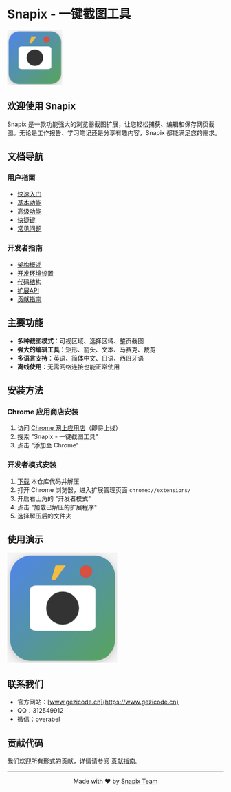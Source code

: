 # Snapix - 一键截图工具

![Snapix Logo](../images/icon128.png)

## 欢迎使用 Snapix

Snapix 是一款功能强大的浏览器截图扩展，让您轻松捕获、编辑和保存网页截图。无论是工作报告、学习笔记还是分享有趣内容，Snapix 都能满足您的需求。

## 文档导航

### 用户指南
- [快速入门](user-guide/getting-started.html)
- [基本功能](user-guide/basic-features.html)
- [高级功能](user-guide/advanced-features.html)
- [快捷键](user-guide/shortcuts.html)
- [常见问题](faq/index.html)

### 开发者指南
- [架构概述](developer-guide/architecture.html)
- [开发环境设置](developer-guide/setup.html)
- [代码结构](developer-guide/code-structure.html)
- [扩展API](api/index.html)
- [贡献指南](https://github.com/LeoMusks/Snapix/blob/main/CONTRIBUTING.md)

## 主要功能

- **多种截图模式**：可视区域、选择区域、整页截图
- **强大的编辑工具**：矩形、箭头、文本、马赛克、裁剪
- **多语言支持**：英语、简体中文、日语、西班牙语
- **离线使用**：无需网络连接也能正常使用

## 安装方法

### Chrome 应用商店安装
1. 访问 [Chrome 网上应用店](https://chrome.google.com/webstore)（即将上线）
2. 搜索 "Snapix - 一键截图工具"
3. 点击 "添加至 Chrome"

### 开发者模式安装
1. [下载](https://github.com/LeoMusks/Snapix/archive/refs/heads/main.zip) 本仓库代码并解压
2. 打开 Chrome 浏览器，进入扩展管理页面 `chrome://extensions/`
3. 开启右上角的 "开发者模式"
4. 点击 "加载已解压的扩展程序"
5. 选择解压后的文件夹

## 使用演示

![使用演示](../images/screenshot.png)

## 联系我们

- 官方网站：[www.gezicode.cn](https://www.gezicode.cn)
- QQ：312549912
- 微信：overabel

## 贡献代码

我们欢迎所有形式的贡献，详情请参阅 [贡献指南](https://github.com/LeoMusks/Snapix/blob/main/CONTRIBUTING.md)。

---

<p align="center">
  Made with ❤️ by <a href="https://www.gezicode.cn">Snapix Team</a>
</p> 